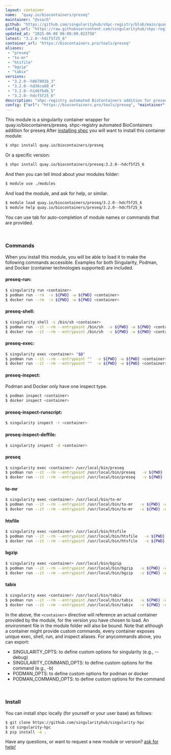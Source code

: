 ```yaml
---
layout: container
name:  "quay.io/biocontainers/preseq"
maintainer: "@vsoch"
github: "https://github.com/singularityhub/shpc-registry/blob/main/quay.io/biocontainers/preseq/container.yaml"
config_url: "https://raw.githubusercontent.com/singularityhub/shpc-registry/main/quay.io/biocontainers/preseq/container.yaml"
updated_at: "2025-06-08 06:00:00.823750"
latest: "3.2.0--hdcf5f25_6"
container_url: "https://biocontainers.pro/tools/preseq"
aliases:
 - "preseq"
 - "to-mr"
 - "htsfile"
 - "bgzip"
 - "tabix"
versions:
 - "3.2.0--h867801b_3"
 - "3.2.0--hd36ca80_4"
 - "3.2.0--h146fbdb_5"
 - "3.2.0--hdcf5f25_6"
description: "shpc-registry automated BioContainers addition for preseq"
config: {"url": "https://biocontainers.pro/tools/preseq", "maintainer": "@vsoch", "description": "shpc-registry automated BioContainers addition for preseq", "latest": {"3.2.0--hdcf5f25_6": "sha256:1eb53f4bb69b092bbef9d199a4ff177954e36ba13cf84c263326d37a95044475"}, "tags": {"3.2.0--h867801b_3": "sha256:b1d04c933457ce67cbe6fbc8d0a1877e417272796beb11f2bb31bed3c7dceeaa", "3.2.0--hd36ca80_4": "sha256:6c643d7caaa41e3d0fcdacdd1c391181a2ef38520f6a2d6709eb83d0a46a5813", "3.2.0--h146fbdb_5": "sha256:3b88ab655ba62f426f97ab5004cc6c0f74d7c9f86bd17acff055c5150165ffbd", "3.2.0--hdcf5f25_6": "sha256:1eb53f4bb69b092bbef9d199a4ff177954e36ba13cf84c263326d37a95044475"}, "docker": "quay.io/biocontainers/preseq", "aliases": {"preseq": "/usr/local/bin/preseq", "to-mr": "/usr/local/bin/to-mr", "htsfile": "/usr/local/bin/htsfile", "bgzip": "/usr/local/bin/bgzip", "tabix": "/usr/local/bin/tabix"}}
---
```


This module is a singularity container wrapper for quay.io/biocontainers/preseq.
shpc-registry automated BioContainers addition for preseq
After [installing shpc](#install) you will want to install this container module:


```bash
$ shpc install quay.io/biocontainers/preseq
```

Or a specific version:

```bash
$ shpc install quay.io/biocontainers/preseq:3.2.0--hdcf5f25_6
```

And then you can tell lmod about your modules folder:

```bash
$ module use ./modules
```

And load the module, and ask for help, or similar.

```bash
$ module load quay.io/biocontainers/preseq/3.2.0--hdcf5f25_6
$ module help quay.io/biocontainers/preseq/3.2.0--hdcf5f25_6
```

You can use tab for auto-completion of module names or commands that are provided.

<br>

### Commands

When you install this module, you will be able to load it to make the following commands accessible.
Examples for both Singularity, Podman, and Docker (container technologies supported) are included.

#### preseq-run:

```bash
$ singularity run <container>
$ podman run --rm  -v ${PWD} -w ${PWD} <container>
$ docker run --rm  -v ${PWD} -w ${PWD} <container>
```

#### preseq-shell:

```bash
$ singularity shell -s /bin/sh <container>
$ podman run --it --rm --entrypoint /bin/sh  -v ${PWD} -w ${PWD} <container>
$ docker run --it --rm --entrypoint /bin/sh  -v ${PWD} -w ${PWD} <container>
```

#### preseq-exec:

```bash
$ singularity exec <container> "$@"
$ podman run --it --rm --entrypoint ""  -v ${PWD} -w ${PWD} <container> "$@"
$ docker run --it --rm --entrypoint ""  -v ${PWD} -w ${PWD} <container> "$@"
```

#### preseq-inspect:

Podman and Docker only have one inspect type.

```bash
$ podman inspect <container>
$ docker inspect <container>
```

#### preseq-inspect-runscript:

```bash
$ singularity inspect -r <container>
```

#### preseq-inspect-deffile:

```bash
$ singularity inspect -d <container>
```


#### preseq

```bash
$ singularity exec <container> /usr/local/bin/preseq
$ podman run --it --rm --entrypoint /usr/local/bin/preseq   -v ${PWD} -w ${PWD} <container> -c " $@"
$ docker run --it --rm --entrypoint /usr/local/bin/preseq   -v ${PWD} -w ${PWD} <container> -c " $@"
```


#### to-mr

```bash
$ singularity exec <container> /usr/local/bin/to-mr
$ podman run --it --rm --entrypoint /usr/local/bin/to-mr   -v ${PWD} -w ${PWD} <container> -c " $@"
$ docker run --it --rm --entrypoint /usr/local/bin/to-mr   -v ${PWD} -w ${PWD} <container> -c " $@"
```


#### htsfile

```bash
$ singularity exec <container> /usr/local/bin/htsfile
$ podman run --it --rm --entrypoint /usr/local/bin/htsfile   -v ${PWD} -w ${PWD} <container> -c " $@"
$ docker run --it --rm --entrypoint /usr/local/bin/htsfile   -v ${PWD} -w ${PWD} <container> -c " $@"
```


#### bgzip

```bash
$ singularity exec <container> /usr/local/bin/bgzip
$ podman run --it --rm --entrypoint /usr/local/bin/bgzip   -v ${PWD} -w ${PWD} <container> -c " $@"
$ docker run --it --rm --entrypoint /usr/local/bin/bgzip   -v ${PWD} -w ${PWD} <container> -c " $@"
```


#### tabix

```bash
$ singularity exec <container> /usr/local/bin/tabix
$ podman run --it --rm --entrypoint /usr/local/bin/tabix   -v ${PWD} -w ${PWD} <container> -c " $@"
$ docker run --it --rm --entrypoint /usr/local/bin/tabix   -v ${PWD} -w ${PWD} <container> -c " $@"
```



In the above, the `<container>` directive will reference an actual container provided
by the module, for the version you have chosen to load. An environment file in the
module folder will also be bound. Note that although a container
might provide custom commands, every container exposes unique exec, shell, run, and
inspect aliases. For anycommands above, you can export:

 - SINGULARITY_OPTS: to define custom options for singularity (e.g., --debug)
 - SINGULARITY_COMMAND_OPTS: to define custom options for the command (e.g., -b)
 - PODMAN_OPTS: to define custom options for podman or docker
 - PODMAN_COMMAND_OPTS: to define custom options for the command

<br>

### Install

You can install shpc locally (for yourself or your user base) as follows:

```bash
$ git clone https://github.com/singularityhub/singularity-hpc
$ cd singularity-hpc
$ pip install -e .
```

Have any questions, or want to request a new module or version? [ask for help!](https://github.com/singularityhub/singularity-hpc/issues)